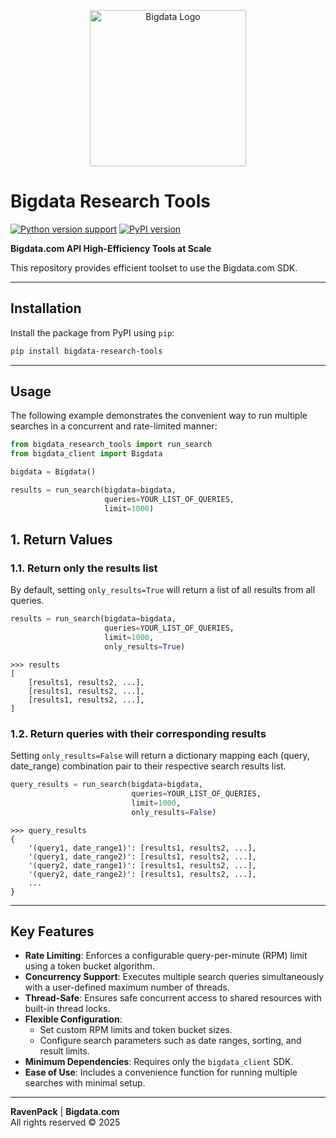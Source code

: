 <p align="center">
  <picture>
    <source srcset="https://sdk.bigdata.com/en/latest/_static/bigdata_dark.svg" media="(prefers-color-scheme: dark)">
    <img src="https://sdk.bigdata.com/en/latest/_static/bigdata_light.svg" alt="Bigdata Logo" width="250">
  </picture>
</p>

# Bigdata Research Tools

[![Python version support](https://img.shields.io/badge/Python-3.9%20|%203.10%20|%203.11%20|%203.12%20|%203.13-blue?logo=python)](https://pypi.org/project/bigdata-research-tools)
[![PyPI version](https://badge.fury.io/py/bigdata-research-tools.svg)](https://badge.fury.io/py/bigdata-research-tools)

**Bigdata.com API High-Efficiency Tools at Scale**

This repository provides efficient toolset to use the Bigdata.com SDK.

---

## Installation

Install the package from PyPI using `pip`:

```bash
pip install bigdata-research-tools
```

---

## Usage

The following example demonstrates the convenient way to run multiple searches
in a concurrent and rate-limited manner:

```python 
from bigdata_research_tools import run_search
from bigdata_client import Bigdata

bigdata = Bigdata()

results = run_search(bigdata=bigdata,
                     queries=YOUR_LIST_OF_QUERIES,
                     limit=1000)
```

## 1. Return Values

### 1.1. Return only the results list

By default, setting `only_results=True` will return a list of all results from
all queries.

```python
results = run_search(bigdata=bigdata,
                     queries=YOUR_LIST_OF_QUERIES,
                     limit=1000,
                     only_results=True)
```

```shell
>>> results
[
    [results1, results2, ...],
    [results1, results2, ...],
    [results1, results2, ...],
]
```

### 1.2. Return queries with their corresponding results

Setting `only_results=False` will return a dictionary mapping each (query,
date_range) combination pair to their respective search results list.

```python
query_results = run_search(bigdata=bigdata,
                           queries=YOUR_LIST_OF_QUERIES,
                           limit=1000,
                           only_results=False)
```

```shell
>>> query_results
{
    '(query1, date_range1)': [results1, results2, ...],
    '(query1, date_range2)': [results1, results2, ...],
    '(query2, date_range1)': [results1, results2, ...],
    '(query2, date_range2)': [results1, results2, ...],
    ...
}
```

---

## Key Features

- **Rate Limiting**: Enforces a configurable query-per-minute (RPM) limit using
  a token bucket algorithm.
- **Concurrency Support**: Executes multiple search queries simultaneously with
  a user-defined maximum number of threads.
- **Thread-Safe**: Ensures safe concurrent access to shared resources with
  built-in thread locks.
- **Flexible Configuration**:
    - Set custom RPM limits and token bucket sizes.
    - Configure search parameters such as date ranges, sorting, and result
      limits.
- **Minimum Dependencies**: Requires only the `bigdata_client` SDK.
- **Ease of Use**: Includes a convenience function for running multiple
  searches with minimal setup.

---

**RavenPack** | **Bigdata.com** \
All rights reserved © 2025


